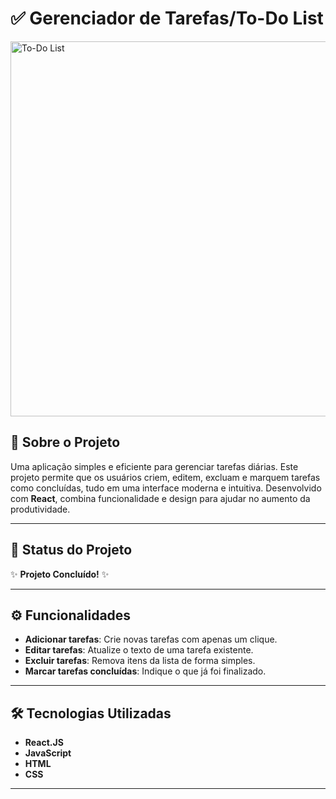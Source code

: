 # ✅ Gerenciador de Tarefas/To-Do List

<img src="https://github.com/user-attachments/assets/315e72f1-baa1-49a0-83a2-d488e84e52da" alt="To-Do List" align="center" width="600"/>


## 📝 Sobre o Projeto
Uma aplicação simples e eficiente para gerenciar tarefas diárias. Este projeto permite que os usuários criem, editem, excluam e marquem tarefas como concluídas, tudo em uma interface moderna e intuitiva. Desenvolvido com **React**, combina funcionalidade e design para ajudar no aumento da produtividade.

---

## 🚀 Status do Projeto
✨ **Projeto Concluído!** ✨

---

## ⚙️ Funcionalidades
- **Adicionar tarefas**: Crie novas tarefas com apenas um clique.
- **Editar tarefas**: Atualize o texto de uma tarefa existente.
- **Excluir tarefas**: Remova itens da lista de forma simples.
- **Marcar tarefas concluídas**: Indique o que já foi finalizado.

---

## 🛠️ Tecnologias Utilizadas
- **React.JS**
- **JavaScript**
- **HTML**
- **CSS**

---


